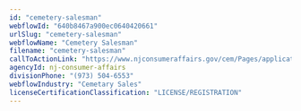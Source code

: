 ```yaml
---
id: "cemetery-salesman"
webflowId: "640b8467a900ec0640420661"
urlSlug: "cemetery-salesman"
webflowName: "Cemetery Salesman"
filename: "cemetery-salesman"
callToActionLink: "https://www.njconsumeraffairs.gov/cem/Pages/applications.aspx"
agencyId: nj-consumer-affairs
divisionPhone: "(973) 504-6553"
webflowIndustry: "Cemetary Sales"
licenseCertificationClassification: "LICENSE/REGISTRATION"
---
```

